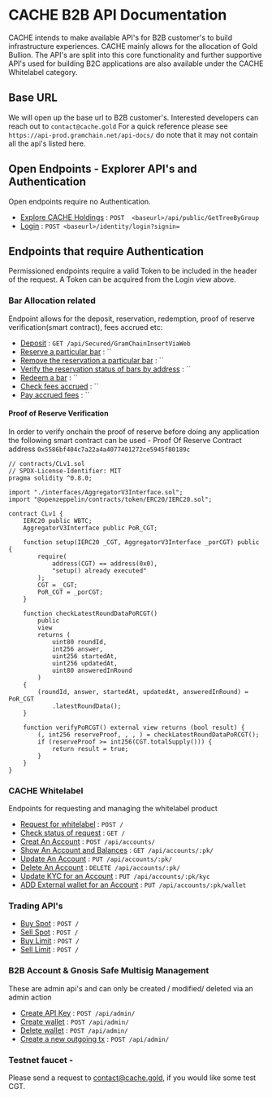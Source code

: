 # CACHE B2B API Documentation

CACHE intends to make available API's for B2B customer's to build infrastructure experiences.
CACHE mainly allows for the allocation of Gold Bullion. The API's are split into this core functionality and further
supportive API's used for building B2C applications are also available under the CACHE Whitelabel category. 

## Base URL
We will open up the base url to B2B customer's. Interested developers can reach out to ```contact@cache.gold```
For a quick reference please see ```https://api-prod.gramchain.net/api-docs/``` do note that it may not contain all the api's listed here.

## Open Endpoints - Explorer API's and Authentication

Open endpoints require no Authentication.

* [Explore CACHE Holdings](https://api-prod.gramchain.net/api-docs/) : `POST  <baseurl>/api/public/GetTreeByGroup`
* [Login](https://api-prod.gramchain.net/identity/login) : `POST <baseurl>/identity/login?signin=`


## Endpoints that require Authentication

Permissioned endpoints require a valid Token to be included in the header of the
request. A Token can be acquired from the Login view above.

### Bar Allocation related

Endpoint allows for the deposit, reservation, redemption, proof of reserve verification(smart contract), fees accrued etc:

* [Deposit]() : `GET /api/Secured/GramChainInsertViaWeb`
* [Reserve a particular bar]() : ``
* [Remove the reservation a particular bar]() : ``
* [Verify the reservation status of bars by address]() : ``
* [Redeem a bar]() : ``
* [Check fees accrued]() : ``
* [Pay accrued fees]() : ``

#### Proof of Reserve Verification
In order to verify onchain the proof of reserve before doing any application the following smart contract can be used - 
Proof Of Reserve Contract address ```0x5586bf404c7a22a4a4077401272ce5945f80189c```
```
// contracts/CLv1.sol
// SPDX-License-Identifier: MIT
pragma solidity ^0.8.0;

import "./interfaces/AggregatorV3Interface.sol";
import "@openzeppelin/contracts/token/ERC20/IERC20.sol";

contract CLv1 {
    IERC20 public WBTC;
    AggregatorV3Interface public PoR_CGT;

    function setup(IERC20 _CGT, AggregatorV3Interface _porCGT) public {
        require(
            address(CGT) == address(0x0),
            "setup() already executed"
        );
        CGT = _CGT;
        PoR_CGT = _porCGT;
    }

    function checkLatestRoundDataPoRCGT()
        public
        view
        returns (
            uint80 roundId,
            int256 answer,
            uint256 startedAt,
            uint256 updatedAt,
            uint80 answeredInRound
        )
    {
        (roundId, answer, startedAt, updatedAt, answeredInRound) = PoR_CGT
            .latestRoundData();
    }

    function verifyPoRCGT() external view returns (bool result) {
        (, int256 reserveProof, , , ) = checkLatestRoundDataPoRCGT();
        if (reserveProof >= int256(CGT.totalSupply())) {
            return result = true;
        }
    }
}
```
### CACHE Whitelabel

Endpoints for requesting and managing the whitelabel product

* [Request for whitelabel]() : `POST /`
* [Check status of request]() : `GET /`
* [Creat An Account]() : `POST /api/accounts/`
* [Show An Account and Balances]() : `GET /api/accounts/:pk/`
* [Update An Account]() : `PUT /api/accounts/:pk/`
* [Delete An Account]() : `DELETE /api/accounts/:pk/`
* [Update KYC for an Account]() : `PUT /api/accounts/:pk/kyc`
* [ADD External wallet for an Account]() : `PUT /api/accounts/:pk/wallet`

### Trading API's
* [Buy Spot]() : `POST /`
* [Sell Spot]() : `POST /`
* [Buy Limit]() : `POST /`
* [Sell Limit]() : `POST /`


### B2B Account & Gnosis Safe Multisig Management
These are admin api's and can only be created / modified/ deleted via an admin action

* [Create API Key]() : `POST /api/admin/`
* [Create wallet]() : `POST /api/admin/`
* [Delete wallet]() : `POST /api/admin/`
* [Create a new outgoing tx]() : `POST /api/admin/`


### Testnet faucet - 
Please send a request to contact@cache.gold, if you would like some test CGT.
